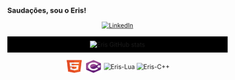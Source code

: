 ### Saudações, sou o Eris!

<div align="center">
  <a href="https://www.linkedin.com/in/eris-emanoel-ribeiro-silva-b66549242/" target="_blank">
    <img src="https://img.shields.io/badge/-LinkedIn-%230077B5?style=for-the-badge&logo=linkedin&logoColor=white" alt="LinkedIn">
  </a>
</div>

<br>

<div align="center" style="background-color: black; padding: 10px;">
  <img src="https://github-readme-stats.vercel.app/api?username=ErisSilvar&show_icons=true&theme=dark" alt="Eris GitHub stats">
</div>

<br>

<div align="center">
  <img align="center" alt="Eris-HTML" height="30" width="40" src="https://raw.githubusercontent.com/devicons/devicon/master/icons/html5/html5-original.svg">
  <img align="center" alt="Eris-Csharp" height="30" width="40" src="https://raw.githubusercontent.com/devicons/devicon/master/icons/csharp/csharp-original.svg">
  <img align="center" alt="Eris-Lua" height="30" width="30" src="https://upload.wikimedia.org/wikipedia/commons/thumb/c/cf/Lua-Logo.svg/640px-Lua-Logo.svg.png">
  <img align="center" alt="Eris-C++" height="30" width="30" src="https://www.alura.com.br/artigos/assets/formacao-linguagem-c-plus-plus/img-01.png">
</div>
